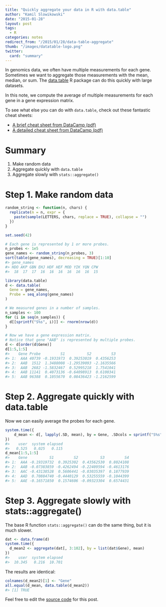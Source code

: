 ```yaml
---
title: "Quickly aggregate your data in R with data.table"
author: "Kamil Slowikowski"
date: "2015-01-28"
layout: post
tags:
  - R
categories: notes
redirect_from: "/2015/01/28/data-table-aggregate"
thumb: "/images/datatable-logo.png"
twitter:
  card: "summary"
---
```




In genomics data, we often have multiple measurements for each gene.
Sometimes we want to aggregate those measurements with the mean, median, or
sum. The [data.table] R package can do this quickly with large datasets.

In this note, we compute the average of multiple measurements for each gene in
a gene expression matrix.

<!--more-->

[data.table]: http://cran.r-project.org/web/packages/data.table/
[aggregate]: http://www.inside-r.org/r-doc/stats/aggregate

To see what else you can do with `data.table`, check out these
fantastic cheat sheets:

- [A brief cheat sheet from DataCamp (pdf)][brief]
- [A detailed cheat sheet from DataCamp (pdf)][detailed]

[brief]: https://s3.amazonaws.com/assets.datacamp.com/blog_assets/datatable_Cheat_Sheet_R.pdf
[detailed]: https://s3.amazonaws.com/assets.datacamp.com/img/blog/data+table+cheat+sheet.pdf

# Summary

1. Make random data
2. Aggregate quickly with `data.table`
3. Aggregate slowly with `stats::aggregate()`

# Step 1. Make random data


```r
random_string <- function(n, chars) {
  replicate(n = n, expr = {
    paste(sample(LETTERS, chars, replace = TRUE), collapse = "")
  })
}

set.seed(42)

# Each gene is represented by 1 or more probes.
n_probes <- 1e5
gene_names <- random_string(n_probes, 3)
sort(table(gene_names), decreasing = TRUE)[1:10]
#> gene_names
#> HDO AKP GBN EHJ HDF HEF MOD YIK YQN CPW 
#>  18  17  17  16  16  16  16  16  16  15

library(data.table)
d <- data.table(
  Gene = gene_names,
  Probe = seq_along(gene_names)
)

# We measured genes in a number of samples.
n_samples <- 100
for (i in seq(n_samples)) {
  d[[sprintf("S%s", i)]] <- rnorm(nrow(d))
}

# Now we have a gene expression matrix.
# Notice that gene "AAB" is represented by multiple probes.
d <- d[order(d$Gene)]
d[1:5,1:5]
#>    Gene Probe         S1          S2         S3
#> 1:  AAA 40739 -0.1931973  0.39253019  0.4356253
#> 2:  AAB  1512  1.3488008 -1.29539093 -2.1635566
#> 3:  AAB  2682 -1.5832467  0.52995218  1.7541041
#> 4:  AAB 11141  0.4073136 -0.64098913  0.6100341
#> 5:  AAB 96388  0.1055670  0.08436423 -1.2162599
```

# Step 2. Aggregate quickly with data.table

Now we can easily average the probes for each gene.


```r
system.time({
    d_mean <- d[, lapply(.SD, mean), by = Gene, .SDcols = sprintf("S%s", 1:100)]
})
#>    user  system elapsed 
#>   0.525   0.025   0.115
d_mean[1:5,1:5]
#>    Gene          S1         S2          S3         S4
#> 1:  AAA -0.19319732  0.3925302  0.43562530  0.8024108
#> 2:  AAB -0.07383859 -0.4262494 -0.22409594 -0.4613176
#> 3:  AAC -0.43138528  0.5606441 -0.03035397  0.1877939
#> 4:  AAD  0.70884740 -0.4440129  0.53255559 -0.1044399
#> 5:  AAE -0.16571850  0.1574606 -0.09323304  0.6574431
```

# Step 3. Aggregate slowly with stats::aggregate()

The base R function `stats::aggregate()` can do the same thing, but it is
much slower.
 

```r
dat <- data.frame(d)
system.time({
  d_mean2 <- aggregate(dat[, 3:102], by = list(dat$Gene), mean)
})
#>    user  system elapsed 
#>  10.345   0.216  10.701
```

The results are identical:


```r
colnames(d_mean2)[1] <- "Gene"
all.equal(d_mean, data.table(d_mean2))
#> [1] TRUE
```

Feel free to edit the [source code] for this post.

[source code]: https://github.com/slowkow/slowkow.com/blob/master/_rmd/2015-01-28-data-table-aggregate.R
